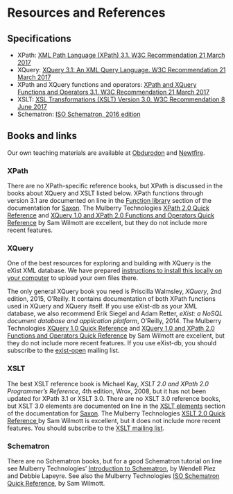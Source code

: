 # Resources and References

## Specifications

* XPath: [XML Path Language (XPath) 3.1. W3C Recommendation 21 March 2017](https://www.w3.org/TR/2017/REC-xpath-31-20170321/)
* XQuery: [XQuery 3.1: An XML Query Language. W3C Recommendation 21 March 2017](https://www.w3.org/TR/2017/REC-xquery-31-20170321/)
* XPath and XQuery functions and operators: [XPath and XQuery Functions and Operators 3.1. W3C Recommendation 21 March 2017](https://www.w3.org/TR/2017/REC-xpath-functions-31-20170321/)
* XSLT: [XSL Transformations (XSLT) Version 3.0. W3C Recommendation 8 June 2017](https://www.w3.org/TR/2017/REC-xslt-30-20170608/)
* Schematron: [ISO Schematron, 2016 edition](http://schematron.com/)

## Books and links

Our own teaching materials are available at [Obdurodon](http://dh.obdurodon.org) and [Newtfire](http://dh.newtfire.org).

### XPath

There are no XPath-specific reference books, but XPath is discussed in  the books about XQuery and XSLT listed below. XPath functions through version 3.1 are documented on line in the [Function library](https://www.saxonica.com/documentation/index.html#!functions) section of the documentation for [Saxon](http://www.saxonica.com/documentation/documentation.xml). The Mulberry Technologies [XPath 2.0 Quick Reference](http://mulberrytech.com/quickref/xpath2.pdf) and [XQuery 1.0 and XPath 2.0 Functions and Operators Quick Reference](http://mulberrytech.com/quickref/functions.pdf) by Sam Wilmott are excellent, but they do not include more recent features. 

### XQuery

One of the best resources for exploring and building with XQuery is the eXist XML database. We have prepared [instructions to install this locally on your computer](xquery_setup.md) to upload your own files there. 

The only general XQuery book you need is Priscilla Walmsley, _XQuery_, 2nd edition, 2015, O’Reilly. It contains documentation of both XPath functions used in XQuery and XQuery itself. If you use eXist-db as your XML database, we also recommend Erik Siegel and Adam Retter, _eXist: a NoSQL document database and application platform_, O’Reilly, 2014. The Mulberry Technologies [XQuery 1.0 Quick Reference](http://mulberrytech.com/quickref/xquery1.pdf) and [XQuery 1.0 and XPath 2.0 Functions and Operators Quick Reference](http://mulberrytech.com/quickref/functions.pdf) by Sam Wilmott are excellent, but they do not include more recent features. If you use eXist-db, you should subscribe to the [exist-open](https://sourceforge.net/projects/exist/lists/exist-open) mailing list.

### XSLT

The best XSLT reference book is Michael Kay, _XSLT 2.0 and XPath 2.0 Programmer’s Reference_, 4th edition, Wrox, 2008, but it has not been updated for XPath 3.1 or XSLT 3.0. There are no XSLT 3.0 reference books, but XSLT 3.0 elements are documented on line in the [XSLT elements](https://www.saxonica.com/documentation/index.html#!xsl-elements) section of the documentation for [Saxon](http://www.saxonica.com/documentation/documentation.xml). The Mulberry Technologies [XSLT 2.0 Quick Reference ](http://mulberrytech.com/quickref/xslt2.pdf) by Sam Wilmott is excellent, but it does not include more recent features. You should subscribe to the [XSLT mailing list](https://www.mulberrytech.com/xsl/xsl-list/).

### Schematron

There are no Schematron books, but for a good Schematron tutorial on line see Mulberry Technologies’ [Introduction to Schematron](http://www.mulberrytech.com/papers/schematron-Philly.pdf), by Wendell Piez and Debbie Lapeyre. See also the Mulberry Technologies [ISO Schematron Quick Reference](http://mulberrytech.com/quickref/schematron_rev1.pdf), by Sam Wilmott.

